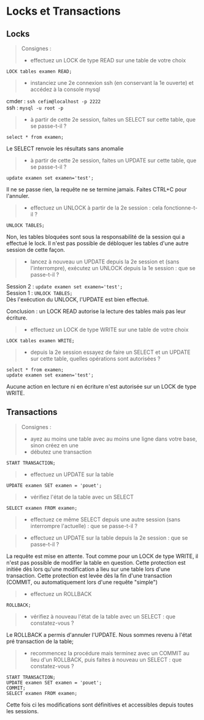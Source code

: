 # Locks et Transactions
## Locks
> Consignes :
>- effectuez un LOCK de type READ sur une table de votre choix

```
LOCK tables examen READ;
```

>- instanciez une 2e connexion ssh (en conservant la 1e ouverte) et accédez à la console mysql


cmder : `ssh cefim@localhost -p 2222`  
ssh : `mysql -u root -p`


>- à partir de cette 2e session, faites un SELECT sur cette table, que se passe-t-il ?

```
select * from examen;
```
Le SELECT renvoie les résultats sans anomalie

>- à partir de cette 2e session, faites un UPDATE sur cette table, que se passe-t-il ?

```
update examen set examen='test';
```
Il ne se passe rien, la requête ne se termine jamais. Faites CTRL+C pour l'annuler.

>- effectuez un UNLOCK à partir de la 2e session : cela fonctionne-t-il ?

```
UNLOCK TABLES;
```
Non, les tables bloquées sont sous la responsabilité de la session qui a effectué le lock.
Il n'est pas possible de débloquer les tables d'une autre session de cette façon.

>- lancez à nouveau un UPDATE depuis la 2e session et (sans l'interrompre), exécutez
>un UNLOCK depuis la 1e session : que se passe-t-il ?

Session 2 : `update examen set examen='test';`  
Session 1 : `UNLOCK TABLES;`  
Dès l'exécution du UNLOCK, l'UPDATE est bien effectué.

Conclusion : un LOCK READ autorise la lecture des tables mais pas leur écriture.
>- effectuez un LOCK de type WRITE sur une table de votre choix
```
LOCK tables examen WRITE;
```
>- depuis la 2e session essayez de faire un SELECT et un UPDATE sur cette table, 
>quelles opérations sont autorisées ?
```
select * from examen;
update examen set examen='test';
```

Aucune action en lecture ni en écriture n'est autorisée sur un LOCK de type WRITE.


## Transactions
> Consignes :
>- ayez au moins une table avec au moins une ligne dans votre base, sinon créez en une
>- débutez une transaction
```
START TRANSACTION;
```
>- effectuez un UPDATE sur la table
```
UPDATE examen SET examen = 'pouet';
```
>- vérifiez l'état de la table avec un SELECT
```
SELECT examen FROM examen;
```
>- effectuez ce même SELECT depuis une autre session (sans interrompre l'actuelle) :
>que se passe-t-il ?

>- effectuez un UPDATE sur la table depuis la 2e session : que se passe-t-il ?

La requête est mise en attente. Tout comme pour un LOCK de type WRITE,
il n'est pas possible de modifier la table en question.
Cette protection est initiée dès lors qu'une modification a lieu sur une table lors 
d'une transaction. Cette protection est levée dès la fin d'une transaction 
(COMMIT, ou automatiquement lors d'une requête "simple") 

>- effectuez un ROLLBACK
```
ROLLBACK;
```
>- vérifiez à nouveau l'état de la table avec un SELECT : que constatez-vous ?

Le ROLLBACK a permis d'annuler l'UPDATE. Nous sommes revenu à l'état pré transaction de la table;

>- recommencez la procédure mais terminez avec un COMMIT au lieu d'un ROLLBACK,
>puis faites à nouveau un SELECT : que constatez-vous ?
```
START TRANSACTION;
UPDATE examen SET examen = 'pouet';
COMMIT;
SELECT examen FROM examen;
```
Cette fois ci les modifications sont définitives et accessibles depuis toutes les sessions.
